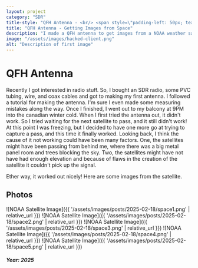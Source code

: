```yaml
---
layout: project
category: "SDR"
title-style: "QFH Antenna - <br/> <span style=\"padding-left: 50px; text-indent: 50px;\"> Getting Images from Space </span>"
title: "QFH Antenna - Getting Images from Space"
description: "I made a QFH antenna to get images from a NOAA weather satellite using an SDR."
image: "/assets/images/hacked-client.png"
alt: "Description of first image"
---
```


# QFH Antenna
Recently I got interested in radio stuff. So, I bought an SDR radio, some PVC tubing, wire, and coax cables and got to making my first antenna. I followed a tutorial for making the antenna. I'm sure I even made some measuring mistakes along the way.
Once I finished, I went out to my balcony at 9PM into the canadian winter cold. When I first tried the antenna out, it didn't work. So I tried waiting for the next satellite to pass, and it still didn't work! At this point I was freezing, but I decided to have one more go at trying to capture a pass, and this time it finally worked. Looking back, I think the cause of it not working could have been many factors. One, the satellites might have been passing from behind me, where there was a big metal panel room and trees blocking the sky. Two, the satellites might have not have had enough elevation and because of flaws in the creation of the satellite it couldn't pick up the signal.

Ether way, it worked out nicely! Here are some images from the satellite.

## Photos
![NOAA Satellite Image]({{ '/assets/images/posts/2025-02-18/space1.png' | relative_url }})
![NOAA Satellite Image]({{ '/assets/images/posts/2025-02-18/space2.png' | relative_url }})
![NOAA Satellite Image]({{ '/assets/images/posts/2025-02-18/space3.png' | relative_url }})
![NOAA Satellite Image]({{ '/assets/images/posts/2025-02-18/space4.png' | relative_url }})
![NOAA Satellite Image]({{ '/assets/images/posts/2025-02-18/space5.png' | relative_url }})

<div class="info">
    <h5>Year: 2025</h5>
</div>
